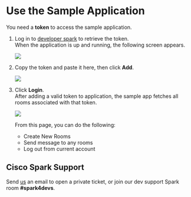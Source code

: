 # Use the Sample Application
You need a **token** to access the sample application. 

 1. Log in to <a href="https://developer.ciscospark.com/" target="_blank">developer spark</a> to retrieve the token.  
     When the application is up and running, the following screen appears.
     
    ![](posts/files/shipped-bootstrap-spark/assets/developer-spark.png)
 
 
 2. Copy the token and paste it here, then click **Add**. 
 
     ![](posts/files/shipped-bootstrap-spark/assets/add-token.png)
     
 3. Click **Login**.    
    After adding a valid token to application, the sample app fetches all rooms associated with that token. 
 
     ![](posts/files/shipped-bootstrap-spark/assets/sample-app.png)
    
    From this page, you can do the following:
    -  Create New Rooms
    -  Send message to any rooms
    -  Log out from current account


## Cisco Spark Support 
Send <a href="mailto:devsupport@ciscospark.com">us</a> an email to open a private ticket, 
or join our dev support Spark room **#spark4devs**.
